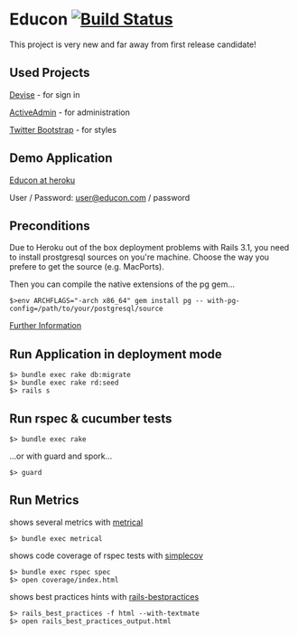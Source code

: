 # Educon [![Build Status](http://travis-ci.org/marhan/educon.png)](http://travis-ci.org/marhan/educon)

This project is very new and far away from first release candidate!

## Used Projects

[Devise](https://github.com/plataformatec/devise) - for sign in

[ActiveAdmin](https://github.com/gregbell/active_admin) - for administration

[Twitter Bootstrap](https://github.com/twitter/bootstrap) - for styles

## Demo Application

[Educon at heroku](http://educon.heroku.com)

User / Password: user@educon.com / password


## Preconditions

Due to Heroku out of the box deployment problems with Rails 3.1, you need to install prostgresql sources on you're machine.
Choose the way you prefere to get the source (e.g. MacPorts).

Then you can compile the native extensions of the pg gem...

    $>env ARCHFLAGS="-arch x86_64" gem install pg -- with-pg-config=/path/to/your/postgresql/source

[Further Information](http://blog.dievolution.net/tipps/tutorial-rails-3-1-heroku/)

## Run Application in deployment mode

    $> bundle exec rake db:migrate
    $> bundle exec rake rd:seed
    $> rails s

## Run rspec & cucumber tests

    $> bundle exec rake

...or with guard and spork...

    $> guard

## Run Metrics

shows several metrics with [metrical](http://iain.nl/easier-metricfu-with-metrical)

    $> bundle exec metrical

shows code coverage of rspec tests with [simplecov](https://github.com/colszowka/simplecov)

    $> bundle exec rspec spec
    $> open coverage/index.html

shows best practices hints with [rails-bestpractices](http://rails-bestpractices.com/)

    $> rails_best_practices -f html --with-textmate
    $> open rails_best_practices_output.html



